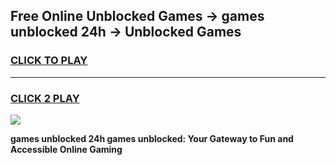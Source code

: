 
## Free Online Unblocked Games → games unblocked 24h → Unblocked Games
<h3>
<a href="https://premium.freeplayer.one?title=games_unblocked_24h&ref=21F">CLICK TO PLAY</a></h3>
<hr>

<h3>
<a href="https://premium.freeplayer.one?title=games_unblocked_24h&ref=21F">CLICK 2 PLAY</a>
  
</h3>

<a href="https://premium.freeplayer.one?title=games_unblocked_24h&ref=21F/"><img src="https://clearcache.store/games.png"></a>


**games unblocked 24h games unblocked: Your Gateway to Fun and Accessible Online Gaming**
